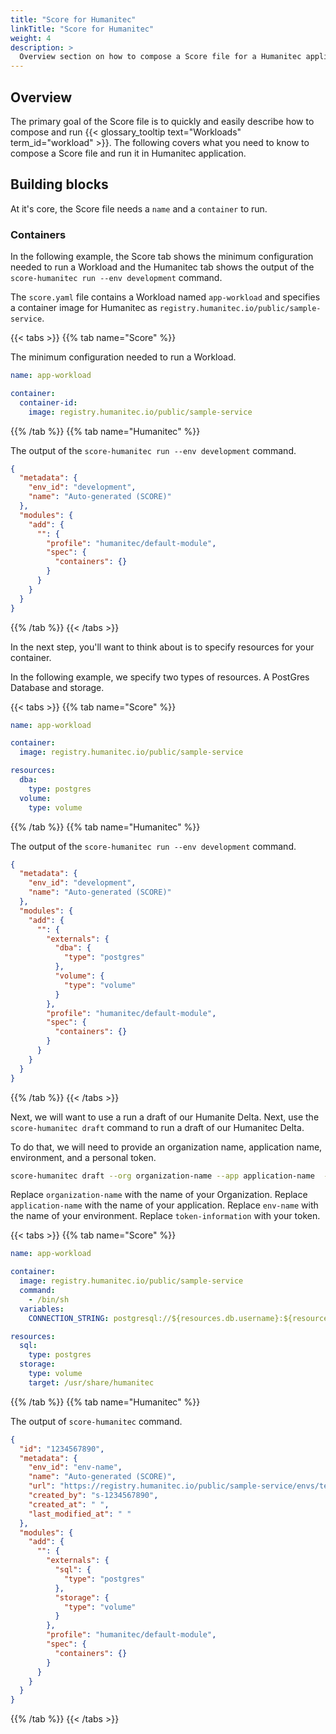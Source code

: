 ```yaml
---
title: "Score for Humanitec"
linkTitle: "Score for Humanitec"
weight: 4
description: >
  Overview section on how to compose a Score file for a Humanitec application.
---
```


## Overview

The primary goal of the Score file is to quickly and easily describe how to compose and run {{< glossary_tooltip text="Workloads" term_id="workload" >}}. The following covers what you need to know to compose a Score file and run it in Humanitec application.

## Building blocks

At it's core, the Score file needs a `name` and a `container` to run.

### Containers

In the following example, the Score tab shows the minimum configuration needed to run a Workload and the Humanitec tab shows the output of the `score-humanitec run --env development` command.

The `score.yaml` file contains a Workload named `app-workload` and specifies a container image for Humanitec as `registry.humanitec.io/public/sample-service`.

{{< tabs >}}
{{% tab name="Score" %}}

The minimum configuration needed to run a Workload.

```yml
name: app-workload

container:
  container-id:
    image: registry.humanitec.io/public/sample-service
```

{{% /tab %}}
{{% tab name="Humanitec" %}}

The output of the `score-humanitec run --env development` command.

```json
{
  "metadata": {
    "env_id": "development",
    "name": "Auto-generated (SCORE)"
  },
  "modules": {
    "add": {
      "": {
        "profile": "humanitec/default-module",
        "spec": {
          "containers": {}
        }
      }
    }
  }
}
```

{{% /tab %}}
{{< /tabs >}}

In the next step, you'll want to think about is to specify resources for your container.

In the following example, we specify two types of resources. A PostGres Database and storage.

{{< tabs >}}
{{% tab name="Score" %}}

```yml
name: app-workload

container:
  image: registry.humanitec.io/public/sample-service

resources:
  dba:
    type: postgres
  volume:
    type: volume
```

{{% /tab %}}
{{% tab name="Humanitec" %}}

The output of the `score-humanitec run --env development` command.

```json
{
  "metadata": {
    "env_id": "development",
    "name": "Auto-generated (SCORE)"
  },
  "modules": {
    "add": {
      "": {
        "externals": {
          "dba": {
            "type": "postgres"
          },
          "volume": {
            "type": "volume"
          }
        },
        "profile": "humanitec/default-module",
        "spec": {
          "containers": {}
        }
      }
    }
  }
}
```

{{% /tab %}}
{{< /tabs >}}

Next, we will want to use a run a draft of our Humanite Delta.
Next, use the `score-humanitec draft` command to run a draft of our Humanitec Delta.

To do that, we will need to provide an organization name, application name, environment, and a personal token.

```bash
score-humanitec draft --org organization-name --app application-name  --env env-name --token token-information
```

Replace `organization-name` with the name of your Organization.
Replace `application-name` with the name of your application.
Replace `env-name` with the name of your environment.
Replace `token-information` with your token.

{{< tabs >}}
{{% tab name="Score" %}}

```yaml
name: app-workload

container:
  image: registry.humanitec.io/public/sample-service
  command:
    - /bin/sh
  variables:
    CONNECTION_STRING: postgresql://${resources.db.username}:${resources.db.password}@${resources.db.host}:${resources.db.port}/${resources.db.name}

resources:
  sql:
    type: postgres
  storage:
    type: volume
    target: /usr/share/humanitec
```

{{% /tab %}}
{{% tab name="Humanitec" %}}

The output of `score-humanitec` command.

```json
{
  "id": "1234567890",
  "metadata": {
    "env_id": "env-name",
    "name": "Auto-generated (SCORE)",
    "url": "https://registry.humanitec.io/public/sample-service/envs/test/draft/1234567890",
    "created_by": "s-1234567890",
    "created_at": " ",
    "last_modified_at": " "
  },
  "modules": {
    "add": {
      "": {
        "externals": {
          "sql": {
            "type": "postgres"
          },
          "storage": {
            "type": "volume"
          }
        },
        "profile": "humanitec/default-module",
        "spec": {
          "containers": {}
        }
      }
    }
  }
}
```

{{% /tab %}}
{{< /tabs >}}
